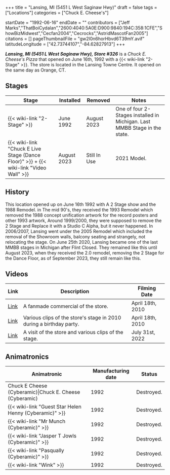 +++
title = "Lansing, MI (5451 L West Saginaw Hwy)"
draft = false
tags = ["Locations"]
categories = ["Chuck E. Cheese's"]


startDate = "1992-06-16"
endDate = ""
contributors = ["Jeff Marks","ThatBoiCydalan","2600:4040:5A0E:D900:9840:194C:358:1CFE","ShowBizMidwest","Cecfan2004","Cecrocks","AstridMascotFan2005"]
citations = []
pageThumbnailFile = "gw2l0n6horHbvd6T39mY.avif"
latitudeLongitude = ["42.73744107","-84.62827913"]
+++

***Lansing, MI (5451 L West Saginaw Hwy), Store #326*** is a *Chuck E. Cheese's Pizza* that opened on June 16th, 1992 with a {{< wiki-link "2-Stage" >}}. The store is located in the Lansing Towne Centre. It opened on the same day as Orange, CT.

## Stages

| Stage                                                                                             | Installed   | Removed      | Notes                                                                     |
|---------------------------------------------------------------------------------------------------|-------------|--------------|---------------------------------------------------------------------------|
| {{< wiki-link "2-Stage" >}}                                                                 | June 1992   | August 2023  | One of four 2-Stages installed in Michigan. Last MMBB Stage in the state. |
| {{< wiki-link "Chuck E Live Stage (Dance Floor)" >}} + {{< wiki-link "Video Wall" >}} | August 2023 | Still In Use | 2021 Model.                                                               |

## History

This location opened up on June 16th 1992 with A 2 Stage show and the 1988 Remodel. in The mid 90's, they received the 1993 Remodel which removed the 1988 concept unification artwork for the record posters and other 1993 artwork, Around 1999/2000, they were supposed to remove the 2 Stage and Replace it with a Studio C Alpha, but it never happened. In 2006/2007, Lansing went under the 2005 Remodel which included the removal of the Showroom walls, balcony seating and strangely, not relocating the stage. On June 25th 2020, Lansing became one of the last MMBB stages in Michigan after Flint Closed. They remained like this until August 2023, when they received the 2.0 remodel, removing the 2 Stage for the Dance Floor, as of September 2023, they still remain like this.

## Videos

| Link                                       | Description                                                         | Filming Date     |
|--------------------------------------------|---------------------------------------------------------------------|------------------|
| [Link](https://youtu.be/6UrOXXhSt4I)       | A fanmade commercial of the store.                                  | April 18th, 2010 |
| [Link](https://youtu.be/C2cme1SL_r0)       | Various clips of the store's stage in 2010 during a birthday party. | April 18th, 2010 |
| [Link](https://youtu.be/v4XXY5m1Oug?t=189) | A visit of the store and various clips of the stage.                | July 31st, 2022  |

## Animatronics

| Animatronic                                                  | Manufacturing date | Status     |
|--------------------------------------------------------------|--------------------|------------|
| Chuck E Cheese (Cyberamic)\|Chuck E. Cheese (Cyberamic)      | 1992               | Destroyed. |
| {{< wiki-link "Guest Star Helen Henny (Cyberamic)" >}} | 1992               | Destroyed. |
| {{< wiki-link "Mr Munch (Cyberamic)" >}}               | 1992               | Destroyed. |
| {{< wiki-link "Jasper T Jowls (Cyberamic)" >}}         | 1992               | Destroyed. |
| {{< wiki-link "Pasqually (Cyberamic)" >}}              | 1992               | Destroyed. |
| {{< wiki-link "Wink" >}}                               | 1992               | Destroyed. |